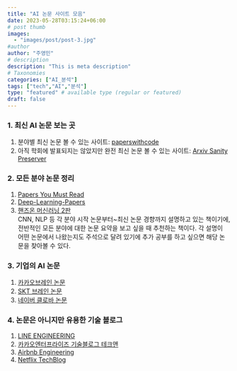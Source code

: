 ```yaml
---
title: "AI 논문 사이트 모음"
date: 2023-05-28T03:15:24+06:00
# post thumb
images:
  - "images/post/post-3.jpg"
#author
author: "주영민"
# description
description: "This is meta description"
# Taxonomies
categories: ["AI_분석"]
tags: ["tech","AI","분석"]
type: "featured" # available type (regular or featured)
draft: false
---
```


### 1. 최신 AI 논문 보는 곳
1) 분야별 최신 논문 볼 수 있는 사이트: [paperswithcode](https://paperswithcode.com/methods) 
2) 아직 학회에 발표되지는 않았지만 완전 최신 논문 볼 수 있는 사이트: [Arxiv Sanity Preserver](http://arxiv-sanity.com/toptwtr?timefilter=week)  

### 2. 모든 분야 논문 정리
1) [Papers You Must Read](https://www.notion.so/c3b3474d18ef4304b23ea360367a5137?v=5d763ad5773f44eb950f49de7d7671bd)
2) [Deep-Learning-Papers](https://github.com/floodsung/Deep-Learning-Papers-Reading-Roadmap)
3) [핸즈온 머신러닝 2판](https://github.com/parag33/Deep-learning-books-1/blob/master/1.%20Machine%20Leaning%20and%20Deep%20Learning/Hands%20on%20Machine%20Learning%20with%20Scikit%20Learn%20Keras%20and%20TensorFlow%202nd%20Edition-2019.pdf)
 <br/> CNN, NLP 등 각 분야 시작 논문부터~최신 논문 경향까지 설명하고 있는 책이기에, 전반적인 모든 분야에 대한 논문 요약을 보고 싶을 때 추천하는 책이다. 각 설명이 어떤 논문에서 나왔는지도 주석으로 달려 있기에 추가 공부를 하고 싶으면 해당 논문을 찾아볼 수 있다.

### 3. 기업의 AI 논문
1) [카카오브레인 논문](https://www.kakaobrain.com/publication)
2) [SKT 브레인 논문](https://www.skt.ai/index.do)
3) [네이버 클로바 논문](https://clova-ai.blog/publication-list/)

### 4. 논문은 아니지만 유용한 기술 블로그
1) [LINE ENGINEERING](engineering.linecorp.com)
2) [카카오엔터프라이즈 기술블로그 테크앤](tech.kakaoenterprise.com)
3) [Airbnb Engineering](airbnb.io)
4) [Netflix TechBlog](netflixtechblog.com)
